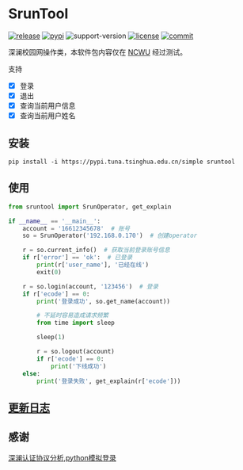 # SrunTool

[![release](https://github.com/AkagiYui/SrunTool/workflows/release/badge.svg)](https://github.com/AkagiYui/SrunTool/actions?query=workflow%3Arelease)  [![pypi](https://img.shields.io/pypi/v/sruntool.svg)](https://pypi.org/project/sruntool/)  ![support-version](https://img.shields.io/pypi/pyversions/sruntool)  [![license](https://img.shields.io/github/license/AkagiYui/SrunTool)](https://github.com/AkagiYui/SrunTool/blob/master/LICENSE)  [![commit](https://img.shields.io/github/last-commit/AkagiYui/SrunTool)](https://github.com/AkagiYui/SrunTool/commits/master)

深澜校园网操作类，本软件包内容仅在 [NCWU](https://www.ncwu.edu.cn/) 经过测试。

支持

- [x] 登录
- [x] 退出
- [x] 查询当前用户信息
- [x] 查询当前用户姓名

## 安装

```shell
pip install -i https://pypi.tuna.tsinghua.edu.cn/simple sruntool
```

## 使用

```python
from sruntool import SrunOperator, get_explain

if __name__ == '__main__':
    account = '16612345678'  # 账号
    so = SrunOperator('192.168.0.170')  # 创建operator

    r = so.current_info()  # 获取当前登录账号信息
    if r['error'] == 'ok':  # 已登录
        print(r['user_name'], '已经在线')
        exit(0)

    r = so.login(account, '123456')  # 登录
    if r['ecode'] == 0:
        print('登录成功', so.get_name(account))

        # 不延时容易造成请求频繁
        from time import sleep

        sleep(1)

        r = so.logout(account)
        if r['ecode'] == 0:
            print('下线成功')
    else:
        print('登录失败', get_explain(r['ecode']))
```

## [更新日志](https://github.com/AkagiYui/SrunTool/blob/master/Changelog.md)

## 感谢

[深澜认证协议分析,python模拟登录](https://blog.csdn.net/qq_41797946/article/details/89417722)
